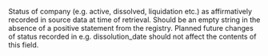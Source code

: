 ---
---
Status of company (e.g. active, dissolved, liquidation etc.) as affirmatively recorded in source data at time of retrieval. Should be an empty string in the absence of a positive statement from the registry. Planned future changes of status recorded in e.g. dissolution_date should not affect the contents of this field.
